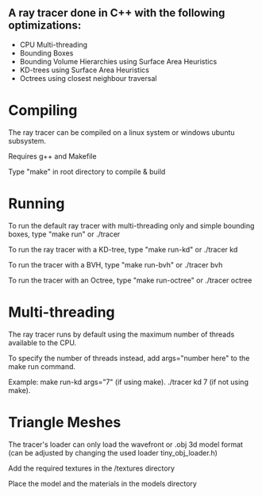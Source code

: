 ## A ray tracer done in C++ with the following optimizations:
* CPU Multi-threading
* Bounding Boxes
* Bounding Volume Hierarchies using Surface Area Heuristics
* KD-trees using Surface Area Heuristics
* Octrees using closest neighbour traversal

# Compiling
The ray tracer can be compiled on a linux system or windows ubuntu subsystem.

Requires g++ and Makefile

Type "make" in root directory to compile & build

# Running
 To run the default ray tracer with multi-threading only and simple bounding boxes, type "make run" or ./tracer
 
 To run the ray tracer with a KD-tree, type "make run-kd" or ./tracer kd
 
 To run the tracer with a BVH, type "make run-bvh" or ./tracer bvh
 
 To run the tracer with an Octree, type "make run-octree" or ./tracer octree
 
# Multi-threading
The ray tracer runs by default using the maximum number of threads available to the CPU.

To specify the number of threads instead, add args="number here" to the make run command.

Example: make run-kd args="7" (if using make). 
         ./tracer kd 7 (if not using make).
 
# Triangle Meshes
The tracer's loader can only load the wavefront or .obj 3d model format (can be adjusted by changing the used loader tiny_obj_loader.h)

Add the required textures in the /textures directory

Place the model and the materials in the models directory


